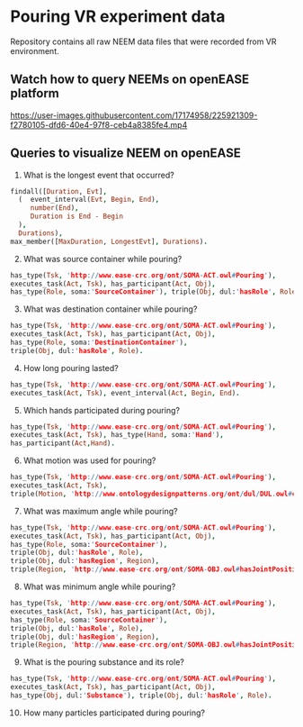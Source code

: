 # Pouring VR experiment data
Repository contains all raw NEEM data files that were recorded from VR environment.

## Watch how to query NEEMs on openEASE platform
https://user-images.githubusercontent.com/17174958/225921309-f2780105-dfd6-40e4-97f8-ceb4a8385fe4.mp4

## Queries to visualize NEEM on openEASE
1. What is the longest event that occurred?

```prolog
findall([Duration, Evt],
  (  event_interval(Evt, Begin, End),
     number(End),
     Duration is End - Begin
  ),
  Durations),
max_member([MaxDuration, LongestEvt], Durations).
```

2. What was source container while pouring?
```prolog
has_type(Tsk, 'http://www.ease-crc.org/ont/SOMA-ACT.owl#Pouring'),
executes_task(Act, Tsk), has_participant(Act, Obj), 
has_type(Role, soma:'SourceContainer'), triple(Obj, dul:'hasRole', Role).
```

3. What was destination container while pouring?
```prolog
has_type(Tsk, 'http://www.ease-crc.org/ont/SOMA-ACT.owl#Pouring'),
executes_task(Act, Tsk), has_participant(Act, Obj), 
has_type(Role, soma:'DestinationContainer'), 
triple(Obj, dul:'hasRole', Role).
```

4. How long pouring lasted?
```prolog
has_type(Tsk, 'http://www.ease-crc.org/ont/SOMA-ACT.owl#Pouring'),
executes_task(Act, Tsk), event_interval(Act, Begin, End).
```

5. Which hands participated during pouring?
```prolog
has_type(Tsk, 'http://www.ease-crc.org/ont/SOMA-ACT.owl#Pouring'),
executes_task(Act, Tsk), has_type(Hand, soma:'Hand'), 
has_participant(Act,Hand).
```


6. What motion was used for pouring?
```prolog
has_type(Tsk, 'http://www.ease-crc.org/ont/SOMA-ACT.owl#Pouring'),
executes_task(Act, Tsk), 
triple(Motion, 'http://www.ontologydesignpatterns.org/ont/dul/DUL.owl#classifies', Act).
```


7. What was maximum angle while pouring?
```prolog
has_type(Tsk, 'http://www.ease-crc.org/ont/SOMA-ACT.owl#Pouring'),
executes_task(Act, Tsk), has_participant(Act, Obj), 
has_type(Role, soma:'SourceContainer'), 
triple(Obj, dul:'hasRole', Role), 
triple(Obj, dul:'hasRegion', Region), 
triple(Region, 'http://www.ease-crc.org/ont/SOMA-OBJ.owl#hasJointPositionMax', AngleMax).
```

8. What was minimum angle while pouring?
```prolog
has_type(Tsk, 'http://www.ease-crc.org/ont/SOMA-ACT.owl#Pouring'),
executes_task(Act, Tsk), has_participant(Act, Obj), 
has_type(Role, soma:'SourceContainer'), 
triple(Obj, dul:'hasRole', Role), 
triple(Obj, dul:'hasRegion', Region), 
triple(Region, 'http://www.ease-crc.org/ont/SOMA-OBJ.owl#hasJointPositionMin', AngleMin).
```
9. What is the pouring substance and its role?

```prolog
has_type(Tsk, 'http://www.ease-crc.org/ont/SOMA-ACT.owl#Pouring'),
executes_task(Act, Tsk), has_participant(Act, Obj), 
has_type(Obj, dul:'Substance'), triple(Obj, dul:'hasRole', Role).
```

10. How many particles participated during pouring?
